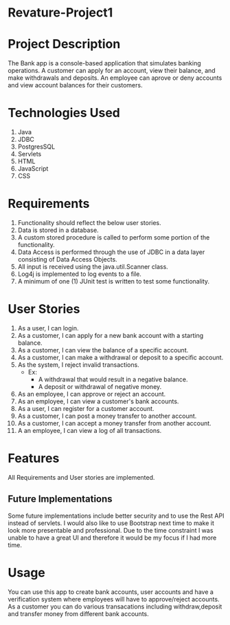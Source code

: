 # Revature-Project1
# Project Description
The Bank app is a console-based application that simulates banking operations. A customer can apply for an account, view their balance, and make withdrawals and deposits. An employee can aprove or deny accounts and view account balances for their customers.
# Technologies Used
1. Java
2. JDBC
3. PostgresSQL
4. Servlets
5. HTML
6. JavaScript
7. CSS
# Requirements
1. Functionality should reflect the below user stories.
2. Data is stored in a database.
3. A custom stored procedure is called to perform some portion of the functionality.
4. Data Access is performed through the use of JDBC in a data layer consisting of Data Access Objects.
5. All input is received using the java.util.Scanner class.
6. Log4j is implemented to log events to a file.
7. A minimum of one (1) JUnit test is written to test some functionality.
# User Stories
1. As a user, I can login.
2. As a customer, I can apply for a new bank account with a starting balance.
3. As a customer, I can view the balance of a specific account.
4. As a customer, I can make a withdrawal or deposit to a specific account.
5. As the system, I reject invalid transactions.
    * Ex:
        * A withdrawal that would result in a negative balance.
        * A deposit or withdrawal of negative money.
6. As an employee, I can approve or reject an account.
7. As an employee, I can view a customer's bank accounts.
8. As a user, I can register for a customer account.
9. As a customer, I can post a money transfer to another account.
10. As a customer, I can accept a money transfer from another account.
11. A an employee, I can view a log of all transactions.
# Features
All Requirements and User stories are implemented.
## Future Implementations
Some future implementations include better security and to use the Rest API instead of servlets. I would also like to use Bootstrap next time to make it look more presentable and professional. Due to the time constraint I was unable to have a great UI and therefore it would be my focus if I had more time. 
# Usage
You can use this app to create bank accounts, user accounts and have a verification system where employees will have to approve/reject accounts. As a customer you can do various transacations including withdraw,deposit and transfer money from different bank accounts. 
